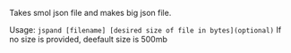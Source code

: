 Takes smol json file and makes big json file.

Usage: ```jspand [filename] [desired size of file in bytes](optional)```
If no size is provided, deefault size is 500mb
